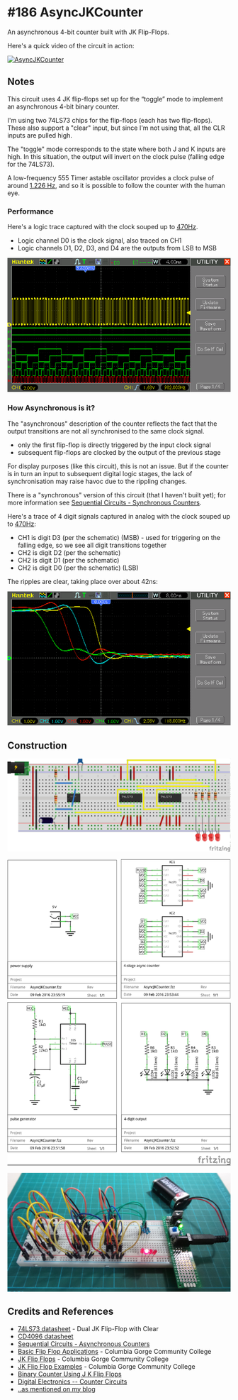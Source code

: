 # #186 AsyncJKCounter

An asynchronous 4-bit counter built with JK Flip-Flops.

Here's a quick video of the circuit in action:

[![AsyncJKCounter](http://img.youtube.com/vi/dyn9gv996iY/0.jpg)](http://www.youtube.com/watch?v=dyn9gv996iY)

## Notes

This circuit uses 4 JK flip-flops set up for the “toggle” mode to implement an asynchronous 4-bit binary counter.

I'm using two 74LS73 chips for the flip-flops (each has two flip-flops).
These also support a "clear" input, but since I'm not using that, all the CLR inputs are pulled high.

The "toggle" mode corresponds to the state where both J and K inputs are high. In this situation, the output
will invert on the clock pulse (falling edge for the 74LS73).

A low-frequency 555 Timer astable oscillator provides a clock pulse of around [1.226 Hz](http://visual555.tardate.com/?mode=astable&r1=10.22&r2=10.22&c=1), and so it is possible to follow the counter with the human eye.

### Performance

Here's a logic trace captured with the clock souped up to [470Hz](http://visual555.tardate.com/?mode=astable&r1=10.22&r2=10.22&c=0.1).

* Logic channel D0 is the clock signal, also traced on CH1
* Logic channels D1, D2, D3, and D4 are the outputs from LSB to MSB

![Scope](./assets/AsyncJKCounter_scope.gif?raw=true)

### How Asynchronous is it?

The "asynchronous" description of the counter reflects the fact that the output transitions are not all synchronised to the same clock signal.
* only the first flip-flop is directly triggered by the input clock signal
* subsequent flip-flops are clocked by the output of the previous stage

For display purposes (like this circuit), this is not an issue.
But if the counter is in turn an input to subsequent digital logic stages, the lack of synchronisation may raise havoc due to the rippling changes.

There is a "synchronous" version of this circuit (that I haven't built yet); for more information see
[Sequential Circuits - Synchronous Counters](http://www.allaboutcircuits.com/textbook/digital/chpt-11/synchronous-counters/).

Here's a trace of 4 digit signals captured in analog with the clock souped up to [470Hz](http://visual555.tardate.com/?mode=astable&r1=10.22&r2=10.22&c=0.1):
* CH1 is digit D3 (per the schematic) (MSB) - used for triggering on the falling edge, so we see all digit transitions together
* CH2 is digit D2 (per the schematic)
* CH2 is digit D1 (per the schematic)
* CH2 is digit D0 (per the schematic) (LSB)

The ripples are clear, taking place over about 42ns:

![Sync](./assets/AsyncJKCounter_sync.gif?raw=true)

## Construction

![Breadboard](./assets/AsyncJKCounter_bb.jpg?raw=true)

![The Schematic](./assets/AsyncJKCounter_schematic.jpg?raw=true)

![The Build](./assets/AsyncJKCounter_build.jpg?raw=true)

## Credits and References
* [74LS73 datasheet](http://www.futurlec.com/74LS/74LS73.shtml) - Dual JK Flip-Flop with Clear
* [CD4096 datasheet](http://www.alldatasheet.com/datasheet-pdf/pdf/66451/INTERSIL/CD4096BMS.html)
* [Sequential Circuits - Asynchronous Counters](http://www.allaboutcircuits.com/textbook/digital/chpt-11/asynchronous-counters/)
* [Basic Flip Flop Applications](https://youtu.be/SvF4etmRMhA) - Columbia Gorge Community College
* [JK Flip Flops](https://youtu.be/vy807m8LX84) - Columbia Gorge Community College
* [JK Flip Flop Examples](https://youtu.be/QTGgTxa2HeM) - Columbia Gorge Community College
* [Binary Counter Using J K Flip Flops](https://youtu.be/kwIHU5pCDtE)
* [Digital Electronics -- Counter Circuits](https://youtu.be/xf0EIWk7U0k)
* [..as mentioned on my blog](http://blog.tardate.com/2016/02/littlearduinoprojects186-asynchronous.html)
